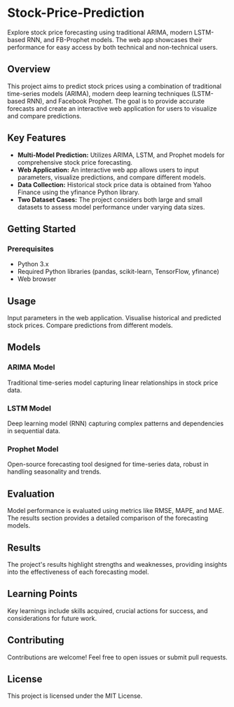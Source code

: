 # Stock-Price-Prediction
Explore stock price forecasting using traditional ARIMA, modern LSTM-based RNN, and FB-Prophet models. The web app showcases their performance for easy access by both technical and non-technical users.

## Overview

This project aims to predict stock prices using a combination of traditional time-series models (ARIMA), modern deep learning techniques (LSTM-based RNN), and Facebook Prophet. The goal is to provide accurate forecasts and create an interactive web application for users to visualize and compare predictions.

## Key Features

- **Multi-Model Prediction:** Utilizes ARIMA, LSTM, and Prophet models for comprehensive stock price forecasting.
- **Web Application:** An interactive web app allows users to input parameters, visualize predictions, and compare different models.
- **Data Collection:** Historical stock price data is obtained from Yahoo Finance using the yfinance Python library.
- **Two Dataset Cases:** The project considers both large and small datasets to assess model performance under varying data sizes.

## Getting Started

### Prerequisites

- Python 3.x
- Required Python libraries (pandas, scikit-learn, TensorFlow, yfinance)
- Web browser

## Usage

Input parameters in the web application.
Visualise historical and predicted stock prices.
Compare predictions from different models.

## Models

### ARIMA Model

Traditional time-series model capturing linear relationships in stock price data.

### LSTM Model

Deep learning model (RNN) capturing complex patterns and dependencies in sequential data.

### Prophet Model

Open-source forecasting tool designed for time-series data, robust in handling seasonality and trends.

## Evaluation

Model performance is evaluated using metrics like RMSE, MAPE, and MAE. The results section provides a detailed comparison of the forecasting models.

## Results

The project's results highlight strengths and weaknesses, providing insights into the effectiveness of each forecasting model.

## Learning Points

Key learnings include skills acquired, crucial actions for success, and considerations for future work.

## Contributing

Contributions are welcome! Feel free to open issues or submit pull requests.

## License

This project is licensed under the MIT License.
